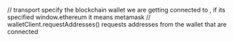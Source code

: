 // transport specify the blockchain wallet we are getting connected to , if its specified window.ethereum it means metamask
// walletClient.requestAddresses() requests addresses from the wallet that are connected            